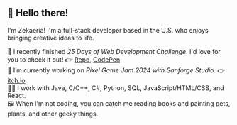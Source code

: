 ## 👋 Hello there! 

I'm Zekaeria! I'm a full-stack developer based in the U.S. who enjoys bringing creative ideas to life.

🥳 I recently finished *25 Days of Web Development Challenge*. I'd love for you to check it out! 👉 [Repo](https://github.com/Zekaeria/25-days-of-web-development), [CodePen](https://codepen.io/zekaeria) \
🌱 I’m currently working on *Pixel Game Jam 2024 with Sanforge Studio*. 👉 [itch.io](https://starelli.itch.io/)\
👨‍💻 I work with Java, C/C++, C#, Python, SQL, JavaScript/HTML/CSS, and React. \
🖼️ When I'm not coding, you can catch me reading books and painting pets, plants, and other geeky things. 

<!--
**Zekaeria/Zekaeria** is a ✨ _special_ ✨ repository because its `README.md` (this file) appears on your GitHub profile.

Here are some ideas to get you started:

- 🌱 I’m currently working on 25 days of 
- 💬 Ask me about ...
- 📫 How to reach me: ...
- 😄 Pronouns: ...
- ⚡ Fun fact: ...
-->
